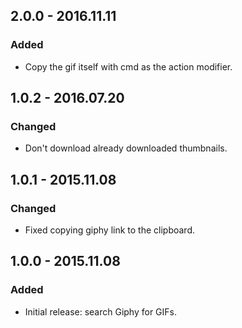 ## 2.0.0 - 2016.11.11
### Added
- Copy the gif itself with cmd as the action modifier.

## 1.0.2 - 2016.07.20
### Changed
- Don't download already downloaded thumbnails.

## 1.0.1 - 2015.11.08
### Changed
- Fixed copying giphy link to the clipboard.

## 1.0.0 - 2015.11.08
### Added
- Initial release: search Giphy for GIFs.
